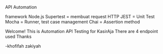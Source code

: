 API Automation 

framework
Node.js
Supertest = membuat request HTTP
JEST = Unit Test
Mocha = Runner, test case management
Chai = Assertion method 


Welcome!
This is Automation API Testing for KasirAja 
There are 4 endpoint used 
Thanks 


-khofifah zakiyah